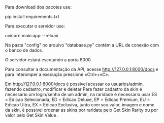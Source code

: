 Para download dos pacotes use:

pip install requirements.txt

Para executar o servidor use:

uvicorn main:app --reload

Na pasta "config" no arquivo "database.py" contém a URL de conexão com o banco de dados.

O servidor estará escutando a porta 8000

Para consultar a documentação da API, acesse http://127.0.0.1:8000/docs e para interomper a execução pressione «Ctrl»+«C».

Em http://127.0.0.1:8000/docs é possivel acessar os usuarios/admin, fazendo cadastro, modificar e deletar
Para fazer cadastro da skin é necessario um login/senha de um admin, na raridade é necessario usar ES = Edicao Selecionada, ED = Edicao Deluxe, EP = Edicao Premium, EU = Edicao Ultra, EX = Edicao Exclusiva, junto com seu valor, imagem e nome da skin, é possivel ordenar as skins por raridate pelo Get Skin Rarity ou por valor pelo Get Skin Value .


